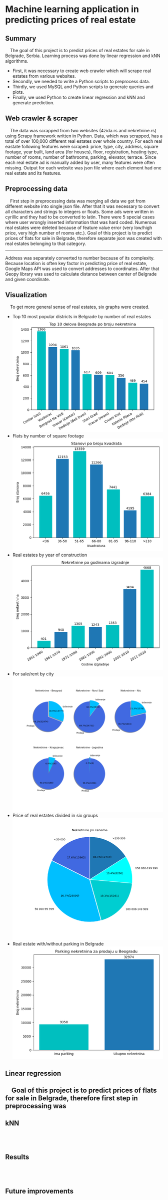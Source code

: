 # Machine learning application in predicting prices of real estate

## Summary
&nbsp;&nbsp;&nbsp;&nbsp;The goal of this project is to predict prices of real estates for sale in Belgrade, Serbia. Learning process was done by linear regression and kNN algorithms.
  * First, it was necessary to create web crawler which will scrape real estates from various websites. 
  * Secondly, we needed to write a Python scripts to preprocess data. 
  * Thirdly, we used MySQL and Python scripts to generate queries and plots. 
  * Finally, we used Python to create linear regression and kNN and generate prediction.

## Web crawler & scraper
&nbsp;&nbsp;&nbsp;&nbsp;The data was scrapped from two websites (4zida.rs and nekretnine.rs) using Scrapy framework written in Python. Data, which was scrapped, has a total of over 100,000 different real estates over whole country. For each real eastate following features were scraped: price, type, city, address, square footage, year built, land area (for houses), floor, registration, heating type, number of rooms, number of bathrooms, parking, elevator, terrace. Since each real estate ad is manually added by user, many features were often missing. Output for each website was json file where each element had one real estate and its features.

## Preprocessing data
&nbsp;&nbsp;&nbsp;&nbsp;First step in preprocessing data was merging all data we got from different website into single json file. After that it was necessary to convert all characters and strings to integers or floats. Some ads were written in cyrillic and they had to be converted to latin. There were 5 special cases where user wrongly inserted information that was hard coded. Numerous real estates were deleted because of feature value error (very low/high price, very high number of rooms etc.).
Goal of this project is to predict prices of flats for sale in Belgrade, therefore separate json was created with real estates belonging to that category.

---
Address was separately converted to number because of its complexity. Because location is often key factor in predicting price of real estate, Google Maps API was used to convert addresses to coordinates. After that Geopy library was used to calculate distance between center of Belgrade and given coordinate.

## Visualization
&nbsp;&nbsp;&nbsp;&nbsp;To get more general sense of real estates, six graphs were created.
- Top 10 most popular districts in Belgrade by number of real estates
![Plot1](visualisation/a/izgradjene_nekretnine.png)
- Flats by number of square footage
![Plot2](visualisation/b/stanovi_po_kvadraturi.png)
- Real estates by year of construction
![Plot3](visualisation/c/izgradjene_nekretnine.png)
- For sale/rent by city
![Plot4](visualisation/d/prodaja_iznajmljivanje.png)
- Price of real estates divided in six groups
![Plot5](visualisation/e/cene_po_opsegu.png)
- Real estate with/without parking in Belgrade
![Plot6](visualisation/f/izgradjene_nekretnine.png)

## Linear regression
&nbsp;&nbsp;&nbsp;&nbsp;Goal of this project is to predict prices of flats for sale in Belgrade, therefore first step in preprocessing was 
---
## kNN
&nbsp;&nbsp;&nbsp;&nbsp;
---
## Results
&nbsp;&nbsp;&nbsp;&nbsp;
---
## Future improvements
&nbsp;&nbsp;&nbsp;&nbsp;
